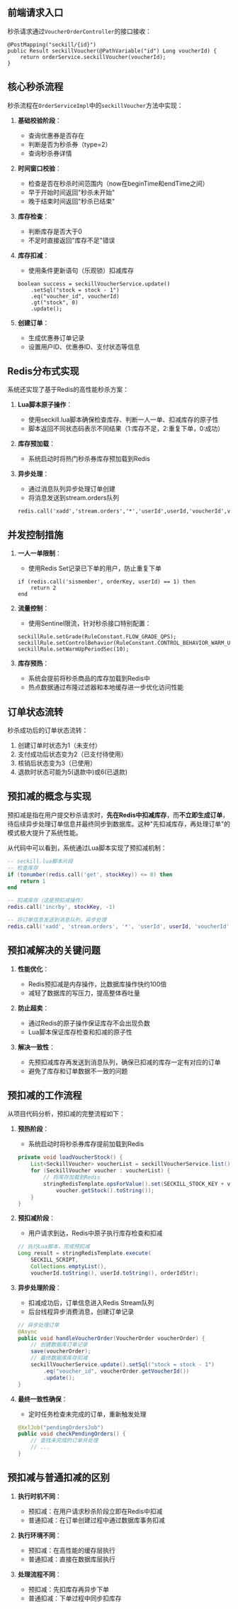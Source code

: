 
## 前端请求入口

秒杀请求通过`VoucherOrderController`的接口接收：

```
@PostMapping("seckill/{id}")
public Result seckillVoucher(@PathVariable("id") Long voucherId) {
    return orderService.seckillVoucher(voucherId);
}
```

## 核心秒杀流程

秒杀流程在`OrderServiceImpl`中的`seckillVoucher`方法中实现：

1. **基础校验阶段**：
   - 查询优惠券是否存在
   - 判断是否为秒杀券（type=2）
   - 查询秒杀券详情

2. **时间窗口校验**：
   - 检查是否在秒杀时间范围内（now在beginTime和endTime之间）
   - 早于开始时间返回"秒杀未开始"
   - 晚于结束时间返回"秒杀已结束"

3. **库存检查**：
   - 判断库存是否大于0
   - 不足时直接返回"库存不足"错误

4. **库存扣减**：
   - 使用条件更新语句（乐观锁）扣减库存
   ```
   boolean success = seckillVoucherService.update()
       .setSql("stock = stock - 1")
       .eq("voucher_id", voucherId)
       .gt("stock", 0)
       .update();
   ```

5. **创建订单**：
   - 生成优惠券订单记录
   - 设置用户ID、优惠券ID、支付状态等信息

## Redis分布式实现

系统还实现了基于Redis的高性能秒杀方案：

1. **Lua脚本原子操作**：
   - 使用seckill.lua脚本确保检查库存、判断一人一单、扣减库存的原子性
   - 脚本返回不同状态码表示不同结果（1:库存不足，2:重复下单，0:成功）

2. **库存预加载**：
   - 系统启动时将热门秒杀券库存预加载到Redis

3. **异步处理**：
   - 通过消息队列异步处理订单创建
   - 将消息发送到stream.orders队列
   ```
   redis.call('xadd','stream.orders','*','userId',userId,'voucherId',voucherId,'id',id)
   ```

## 并发控制措施

1. **一人一单限制**：
   - 使用Redis Set记录已下单的用户，防止重复下单
   ```
   if (redis.call('sismember', orderKey, userId) == 1) then
       return 2
   end
   ```

2. **流量控制**：
   - 使用Sentinel限流，针对秒杀接口特别配置：
   ```
   seckillRule.setGrade(RuleConstant.FLOW_GRADE_QPS);
   seckillRule.setControlBehavior(RuleConstant.CONTROL_BEHAVIOR_WARM_UP);
   seckillRule.setWarmUpPeriodSec(10);
   ```

3. **库存预热**：
   - 系统会提前将秒杀商品的库存加载到Redis中
   - 热点数据通过布隆过滤器和本地缓存进一步优化访问性能

## 订单状态流转

秒杀成功后的订单状态流转：
1. 创建订单时状态为1（未支付）
2. 支付成功后状态变为2（已支付待使用）
3. 核销后状态变为3（已使用）
4. 退款时状态可能为5(退款中)或6(已退款)

## 预扣减的概念与实现

预扣减是指在用户提交秒杀请求时，**先在Redis中扣减库存**，而**不立即生成订单**，待后续异步处理订单信息并最终同步到数据库。这种"先扣减库存，再处理订单"的模式极大提升了系统性能。

从代码中可以看到，系统通过Lua脚本实现了预扣减机制：

```lua
-- seckill.lua脚本片段
-- 检查库存
if (tonumber(redis.call('get', stockKey)) <= 0) then
    return 1
end

-- 扣减库存（这是预扣减操作）
redis.call('incrby', stockKey, -1)

-- 将订单信息发送到消息队列，异步处理
redis.call('xadd', 'stream.orders', '*', 'userId', userId, 'voucherId', voucherId, 'id', id)
```

## 预扣减解决的关键问题

1. **性能优化**：
   - Redis预扣减是内存操作，比数据库操作快约100倍
   - 减轻了数据库的写压力，提高整体吞吐量

2. **防止超卖**：
   - 通过Redis的原子操作保证库存不会出现负数
   - Lua脚本保证库存检查和扣减的原子性

3. **解决一致性**：
   - 先预扣减库存再发送到消息队列，确保已扣减的库存一定有对应的订单
   - 避免了库存和订单数据不一致的问题

## 预扣减的工作流程

从项目代码分析，预扣减的完整流程如下：

1. **预热阶段**：
   - 系统启动时将秒杀券库存提前加载到Redis
   ```java
   private void loadVoucherStock() {
       List<SeckillVoucher> voucherList = seckillVoucherService.list();
       for (SeckillVoucher voucher : voucherList) {
           // 将库存加载到Redis
           stringRedisTemplate.opsForValue().set(SECKILL_STOCK_KEY + voucher.getVoucherId(), 
               voucher.getStock().toString());
       }
   }
   ```

2. **预扣减阶段**：
   - 用户请求到达，Redis中原子执行库存检查和扣减
   ```java
   // 执行Lua脚本，完成预扣减
   Long result = stringRedisTemplate.execute(
       SECKILL_SCRIPT,
       Collections.emptyList(),
       voucherId.toString(), userId.toString(), orderIdStr);
   ```

3. **异步处理阶段**：
   - 扣减成功后，订单信息进入Redis Stream队列
   - 后台线程异步消费消息，创建订单记录
   ```java
   // 异步处理订单
   @Async
   public void handleVoucherOrder(VoucherOrder voucherOrder) {
       // 创建数据库订单记录
       save(voucherOrder);
       // 最终数据库库存扣减
       seckillVoucherService.update().setSql("stock = stock - 1")
           .eq("voucher_id", voucherOrder.getVoucherId())
           .update();
   }
   ```

4. **最终一致性确保**：
   - 定时任务检查未完成的订单，重新触发处理
   ```java
   @XxlJob("pendingOrdersJob")
   public void checkPendingOrders() {
       // 查找未完成的订单并处理
       // ...
   }
   ```

## 预扣减与普通扣减的区别

1. **执行时机不同**：
   - 预扣减：在用户请求秒杀阶段立即在Redis中扣减
   - 普通扣减：在订单创建过程中通过数据库事务扣减

2. **执行环境不同**：
   - 预扣减：在高性能的缓存层执行
   - 普通扣减：直接在数据库层执行

3. **处理流程不同**：
   - 预扣减：先扣库存再异步下单
   - 普通扣减：下单过程中同步扣库存

